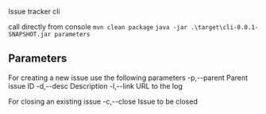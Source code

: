Issue tracker cli

call directly from console
    `mvn clean package`
    `java -jar .\target\cli-0.0.1-SNAPSHOT.jar parameters`


Parameters
-------------------------------------------
For creating a new issue use the following parameters
 -p,--parent <arg>   Parent issue ID
 -d,--desc <arg>     Description
 -l,--link <arg>     URL to the log

For closing an existing issue 
 -c,--close <arg>    Issue to be closed